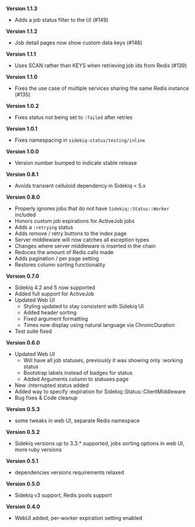 **Version 1.1.3**
* Adds a job status filter to the UI (#149)

**Version 1.1.2**
* Job detail pages now show custom data keys (#146)

**Version 1.1.1**
* Uses SCAN rather than KEYS when retrieving job ids from Redis (#139)

**Version 1.1.0**
+ Fixes the use case of multiple services sharing the same Redis instance (#135)

**Version 1.0.2**
+ Fixes status not being set to `:failed` after retries

**Version 1.0.1**
+ Fixes namespacing in `sidekiq-status/testing/inline`

**Version 1.0.0**
+ Version number bumped to indicate stable release

**Version 0.8.1**
+ Avoids transient celluloid dependency in Sidekiq < 5.x

**Version 0.8.0**
+ Properly ignores jobs that do not have `Sidekiq::Status::Worker` included
+ Honors custom job expirations for ActiveJob jobs
+ Adds a `:retrying` status
+ Adds remove / retry buttons to the index page
+ Server middleware will now catches all exception types
+ Changes where server middleware is inserted in the chain
+ Reduces the amount of Redis calls made
+ Adds pagination / per page setting
+ Restores column sorting functionality

**Version 0.7.0**
+ Sidekiq 4.2 and 5 now supported
+ Added full support for ActiveJob
+ Updated Web UI
  + Styling updated to stay consistent with Sidekiq UI
  + Added header sorting
  + Fixed argument formatting
  + Times now display using natural language via ChronicDuration
+ Test suite fixed

**Version 0.6.0**
+ Updated Web UI
  + Will have all job statuses, previously it was showing only :working status
  + Bootstrap labels instead of badges for status
  + Added Arguments column to statuses page
+ New :interrupted status added
+ Added way to specify :expiration for Sidekiq::Status::ClientMiddleware
+ Bug fixes & Code cleanup

**Version 0.5.3**
+ some tweaks in web UI, separate Redis namespace

**Version 0.5.2**
+ Sidekiq versions up to 3.3.* supported, jobs sorting options in web UI, more ruby versions

**Version 0.5.1**
+ dependencies versions requirements relaxed

**Version 0.5.0**
+ Sidekiq v3 support, Redis pools support

**Version 0.4.0**
+ WebUI added, per-worker expiration setting enabled
